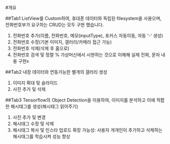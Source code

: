 #개요

##Tab1 
ListView를 Custom하여, 휴대폰 데이터와 독립된 filesystem을 사용으며, 전화번호부가 요구하는 CRUD는 모두 구현 했습니다.
1. 전화번호 추가(이름, 전화번호, 메모(inputType), 포커스 자동이동, 자동 '-' 생성)
2. 전화번호 수정(기본 이미지, 갤러리/카메라 접근 가능) 
3. 전화번호 삭제(삭제 후 홈으로)
4. 전화번호 검색 및 정렬
% 가상머신에서 시현하는 것으로 이해해 실제 전화, 문자 내용 구현x

##Tab2
내장 데이터와 연동가능한 별개의 갤러리 생성
1. 이미지 확대 및 슬라이드
2. 사진 추가 및 삭제

##Tab3 
Tensorflow의 Object Detection을 이용하여, 이미지를 분석하고 이에 적합한 해시태그를 생성(해시태그 읽어주기)
1. 사진 추가 및 변경
2. 해시태그 수정 및 삭제
3. 해시태그 복사 및 인스타 업로드
확장 가능성: 사용자 개개인이 추가하고 삭제하는 해시태그를 학습시켜 성능 향상
